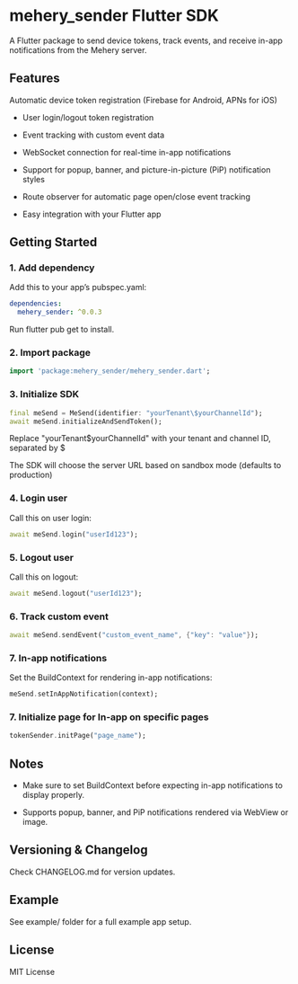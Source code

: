 # mehery_sender Flutter SDK
A Flutter package to send device tokens, track events, and receive in-app notifications from the Mehery server.

## Features
Automatic device token registration (Firebase for Android, APNs for iOS)

 - User login/logout token registration

 - Event tracking with custom event data

 - WebSocket connection for real-time in-app notifications

 - Support for popup, banner, and picture-in-picture (PiP) notification styles

 - Route observer for automatic page open/close event tracking

 - Easy integration with your Flutter app

## Getting Started
### 1. Add dependency
Add this to your app’s pubspec.yaml:

```yaml
dependencies:
  mehery_sender: ^0.0.3
```

Run flutter pub get to install.

### 2. Import package
```dart
import 'package:mehery_sender/mehery_sender.dart';
```

### 3. Initialize SDK
```dart
final meSend = MeSend(identifier: "yourTenant\$yourChannelId");
await meSend.initializeAndSendToken();
```
Replace "yourTenant\$yourChannelId" with your tenant and channel ID, separated by $


The SDK will choose the server URL based on sandbox mode (defaults to production)

### 4. Login user
Call this on user login:
```dart
await meSend.login("userId123");
```

### 5. Logout user
Call this on logout:
```dart
await meSend.logout("userId123");
```

### 6. Track custom event
```dart
await meSend.sendEvent("custom_event_name", {"key": "value"});
```

### 7. In-app notifications
Set the BuildContext for rendering in-app notifications:
```dart
meSend.setInAppNotification(context);
```

### 7. Initialize page for In-app on specific pages
```dart
tokenSender.initPage("page_name");
```


## Notes
 - Make sure to set BuildContext before expecting in-app notifications to display properly.

 - Supports popup, banner, and PiP notifications rendered via WebView or image.

## Versioning & Changelog
Check CHANGELOG.md for version updates.

## Example
See example/ folder for a full example app setup.

## License
MIT License

